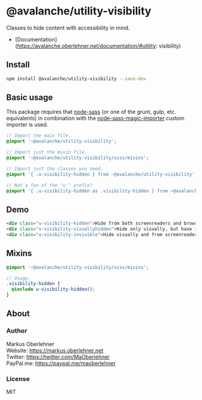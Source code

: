 # @avalanche/utility-visibility
Classes to hide content with accessibility in mind.

- [Documentation](https://avalanche.oberlehner.net/documentation/#utility: visibility)

## Install
```bash
npm install @avalanche/utility-visibility --save-dev
```

## Basic usage
This package requires that [node-sass](https://github.com/sass/node-sass) (or one of the grunt, gulp, etc. equivalents) in combination with the [node-sass-magic-importer](https://github.com/maoberlehner/node-sass-magic-importer) custom importer is used.

```scss
// Import the main file.
@import '~@avalanche/utility-visibility';

// Import just the mixin file.
@import '~@avalanche/utility-visibility/scss/mixins';

// Import just the classes you need.
@import '{ .u-visibility-hidden } from ~@avalanche/utility-visibility';

// Not a fan of the "u-" prefix?
@import '{ .u-visibility-hidden as .visibility-hidden } from ~@avalanche/utility-visibility';
```

## Demo
```html
<div class="u-visibility-hidden">Hide from both screenreaders and browsers.</div>
<div class="u-visibility-visuallyhidden">Hide only visually, but have it available for screenreaders.</div>
<div class="u-visibility-invisible">Hide visually and from screenreaders, but maintain layout.</div>
```

## Mixins
```scss
@import '~@avalanche/utility-visibility/scss/mixins';

// Usage.
.visibility-hidden {
  @include u-visibility-hidden();
}
```

## About
### Author
Markus Oberlehner  
Website: https://markus.oberlehner.net  
Twitter: https://twitter.com/MaOberlehner  
PayPal.me: https://paypal.me/maoberlehner

### License
MIT
